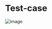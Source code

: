 # Test-case

![image](https://github.com/user-attachments/assets/40e00e01-4807-4989-850e-dd096442f755)
